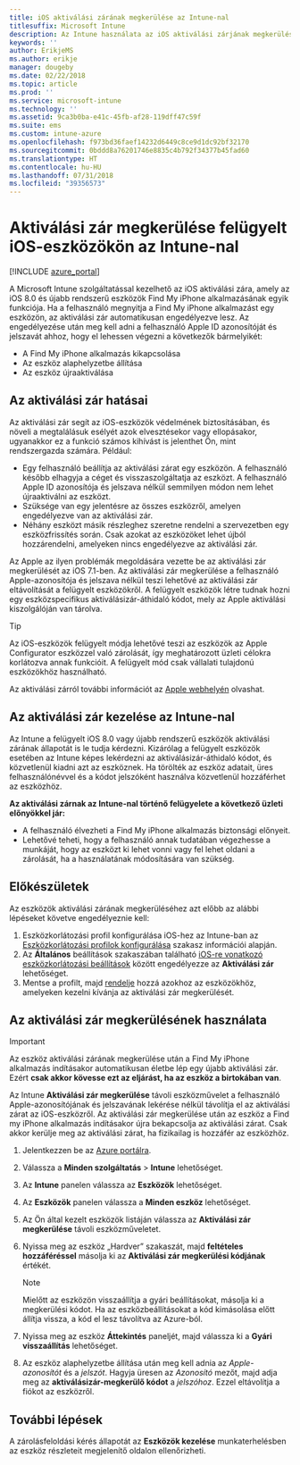 ```yaml
---
title: iOS aktiválási zárának megkerülése az Intune-nal
titlesuffix: Microsoft Intune
description: Az Intune használata az iOS aktiválási zárjának megkerülésére a zárolt eszközök eléréséhez.
keywords: ''
author: ErikjeMS
ms.author: erikje
manager: dougeby
ms.date: 02/22/2018
ms.topic: article
ms.prod: ''
ms.service: microsoft-intune
ms.technology: ''
ms.assetid: 9ca3b0ba-e41c-45fb-af28-119dff47c59f
ms.suite: ems
ms.custom: intune-azure
ms.openlocfilehash: f973bd36faef14232d6449c8ce9d1dc92bf32170
ms.sourcegitcommit: 0bddd8a76201746e8835c4b792f34377b45fad60
ms.translationtype: HT
ms.contentlocale: hu-HU
ms.lasthandoff: 07/31/2018
ms.locfileid: "39356573"
---
```

# <a name="bypass-activation-lock-on-supervised-ios-devices-with-intune"></a>Aktiválási zár megkerülése felügyelt iOS-eszközökön az Intune-nal


[!INCLUDE [azure_portal](./includes/azure_portal.md)]

A Microsoft Intune szolgáltatással kezelhető az iOS aktiválási zára, amely az iOS 8.0 és újabb rendszerű eszközök Find My iPhone alkalmazásának egyik funkciója. Ha a felhasználó megnyitja a Find My iPhone alkalmazást egy eszközön, az aktiválási zár automatikusan engedélyezve lesz. Az engedélyezése után meg kell adni a felhasználó Apple ID azonosítóját és jelszavát ahhoz, hogy el lehessen végezni a következők bármelyikét:

- A Find My iPhone alkalmazás kikapcsolása
- Az eszköz alaphelyzetbe állítása
- Az eszköz újraaktiválása

## <a name="how-activation-lock-affects-you"></a>Az aktiválási zár hatásai

Az aktiválási zár segít az iOS-eszközök védelmének biztosításában, és növeli a megtalálásuk esélyét azok elvesztésekor vagy ellopásakor, ugyanakkor ez a funkció számos kihívást is jelenthet Ön, mint rendszergazda számára. Például:

- Egy felhasználó beállítja az aktiválási zárat egy eszközön. A felhasználó később elhagyja a céget és visszaszolgáltatja az eszközt. A felhasználó Apple ID azonosítója és jelszava nélkül semmilyen módon nem lehet újraaktiválni az eszközt.
- Szüksége van egy jelentésre az összes eszközről, amelyen engedélyezve van az aktiválási zár.
- Néhány eszközt másik részleghez szeretne rendelni a szervezetben egy eszközfrissítés során. Csak azokat az eszközöket lehet újból hozzárendelni, amelyeken nincs engedélyezve az aktiválási zár.

Az Apple az ilyen problémák megoldására vezette be az aktiválási zár megkerülését az iOS 7.1-ben. Az aktiválási zár megkerülése a felhasználó Apple-azonosítója és jelszava nélkül teszi lehetővé az aktiválási zár eltávolítását a felügyelt eszközökről. A felügyelt eszközök létre tudnak hozni egy eszközspecifikus aktiválásizár-áthidaló kódot, mely az Apple aktiválási kiszolgálóján van tárolva.

>[!TIP]
>Az iOS-eszközök felügyelt módja lehetővé teszi az eszközök az Apple Configurator eszközzel való zárolását, így meghatározott üzleti célokra korlátozva annak funkcióit. A felügyelt mód csak vállalati tulajdonú eszközökhöz használható.

Az aktiválási zárról további információt az [Apple webhelyén](https://support.apple.com/HT201365) olvashat.

## <a name="how-intune-helps-you-manage-activation-lock"></a>Az aktiválási zár kezelése az Intune-nal
Az Intune a felügyelt iOS 8.0 vagy újabb rendszerű eszközök aktiválási zárának állapotát is le tudja kérdezni. Kizárólag a felügyelt eszközök esetében az Intune képes lekérdezni az aktiválásizár-áthidaló kódot, és közvetlenül kiadni azt az eszköznek. Ha törölték az eszköz adatait, üres felhasználónévvel és a kódot jelszóként használva közvetlenül hozzáférhet az eszközhöz.

**Az aktiválási zárnak az Intune-nal történő felügyelete a következő üzleti előnyökkel jár:**

- A felhasználó élvezheti a Find My iPhone alkalmazás biztonsági előnyeit.
- Lehetővé teheti, hogy a felhasználó annak tudatában végezhesse a munkáját, hogy az eszközt ki lehet vonni vagy fel lehet oldani a zárolását, ha a használatának módosítására van szükség.

## <a name="before-you-start"></a>Előkészületek
Az eszközök aktiválási zárának megkerüléséhez azt előbb az alábbi lépéseket követve engedélyeznie kell:

1. Eszközkorlátozási profil konfigurálása iOS-hez az Intune-ban az [Eszközkorlátozási profilok konfigurálása](/intune-azure/configure-devices/how-to-configure-device-restrictions) szakasz információi alapján.
2. Az **Általános** beállítások szakaszában található [iOS-re vonatkozó eszközkorlátozási beállítások](device-restrictions-ios.md) között engedélyezze az **Aktiválási zár** lehetőséget.
3. Mentse a profilt, majd [rendelje](device-profile-assign.md) hozzá azokhoz az eszközökhöz, amelyeken kezelni kívánja az aktiválási zár megkerülését.


## <a name="how-to-use-activation-lock-bypass"></a>Az aktiválási zár megkerülésének használata

>[!IMPORTANT]
>Az eszköz aktiválási zárának megkerülése után a Find My iPhone alkalmazás indításakor automatikusan életbe lép egy újabb aktiválási zár. Ezért **csak akkor kövesse ezt az eljárást, ha az eszköz a birtokában van**.

Az Intune **Aktiválási zár megkerülése** távoli eszközművelet a felhasználó Apple-azonosítójának és jelszavának lekérése nélkül távolítja el az aktiválási zárat az iOS-eszközről. Az aktiválási zár megkerülése után az eszköz a Find my iPhone alkalmazás indításakor újra bekapcsolja az aktiválási zárat. Csak akkor kerülje meg az aktiválási zárat, ha fizikailag is hozzáfér az eszközhöz.

1. Jelentkezzen be az [Azure portálra](https://portal.azure.com).
2. Válassza a **Minden szolgáltatás** > **Intune** lehetőséget.
3. Az **Intune** panelen válassza az **Eszközök** lehetőséget.
4. Az **Eszközök** panelen válassza a **Minden eszköz** lehetőséget.
5. Az Ön által kezelt eszközök listáján válassza az **Aktiválási zár megkerülése** távoli eszközműveletet.
6. Nyissa meg az eszköz „Hardver” szakaszát, majd **feltételes hozzáféréssel** másolja ki az **Aktiválási zár megkerülési kódjának** értékét.

    >[!NOTE]
    >Mielőtt az eszközön visszaállítja a gyári beállításokat, másolja ki a megkerülési kódot. Ha az eszközbeállításokat a kód kimásolása előtt állítja vissza, a kód el lesz távolítva az Azure-ból.

7.  Nyissa meg az eszköz **Áttekintés** paneljét, majd válassza ki a **Gyári visszaállítás** lehetőséget.
8.  Az eszköz alaphelyzetbe állítása után meg kell adnia az *Apple-azonosítót* és a *jelszót*. Hagyja üresen az *Azonosító* mezőt, majd adja meg az **aktiválásizár-megkerülő kódot** a *jelszóhoz*. Ezzel eltávolítja a fiókot az eszközről. 


## <a name="next-steps"></a>További lépések

A zárolásfeloldási kérés állapotát az **Eszközök kezelése** munkaterhelésben az eszköz részleteit megjelenítő oldalon ellenőrizheti.
